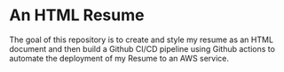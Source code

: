 # An HTML Resume

The goal of this repository is to create and style my resume as an HTML document and then build a Github CI/CD pipeline using Github actions to automate the deployment of my Resume to an AWS service.
